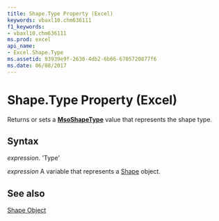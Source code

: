 ```yaml
---
title: Shape.Type Property (Excel)
keywords: vbaxl10.chm636111
f1_keywords:
- vbaxl10.chm636111
ms.prod: excel
api_name:
- Excel.Shape.Type
ms.assetid: 93939e9f-2630-4db2-6b66-6705720877f6
ms.date: 06/08/2017
---
```



# Shape.Type Property (Excel)

Returns or sets a  **[MsoShapeType](http://msdn.microsoft.com/library/21ab1915-9885-5837-02db-65e60b91322b%28Office.15%29.aspx)** value that represents the shape type.


## Syntax

 _expression_. 'Type'

 _expression_ A variable that represents a [Shape](./Excel.Shape.md) object.


## See also


[Shape Object](Excel.Shape.md)

